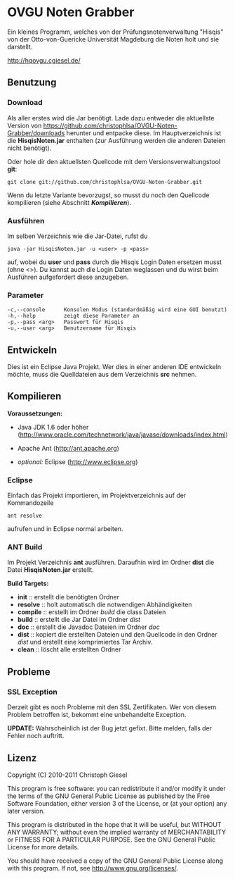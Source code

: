 # OVGU Noten Grabber

Ein kleines Programm, welches von der Prüfungsnotenverwaltung "Hisqis"
von der Otto-von-Guericke Universität Magdeburg die Noten holt und sie
darstellt.

<http://hqovgu.cgiesel.de/>


## Benutzung

### Download

Als aller erstes wird die Jar benötigt. Lade dazu entweder die aktuellste
Version von <https://github.com/christophlsa/OVGU-Noten-Grabber/downloads>
herunter und entpacke diese. Im Hauptverzeichnis ist die **HisqisNoten.jar**
enthalten (zur Ausführung werden die anderen Dateien nicht benötigt).

Oder hole dir den aktuellsten Quellcode mit dem Versionsverwaltungstool **git**:

    git clone git://github.com/christophlsa/OVGU-Noten-Grabber.git

Wenn du letzte Variante bevorzugst, so musst du noch den Quellcode kompilieren
(siehe Abschnitt ***Kompilieren***).

### Ausführen

Im selben Verzeichnis wie die Jar-Datei, rufst du

    java -jar HisqisNoten.jar -u <user> -p <pass>

auf, wobei du **user** und **pass** durch die Hisqis Login Daten ersetzen musst
(ohne <>). Du kannst auch die Login Daten weglassen und du wirst beim Ausführen
aufgefordert diese anzugeben.

### Parameter

    -c,--console      Konsolen Modus (standardmäßig wird eine GUI benutzt)
    -h,--help         zeigt diese Parameter an
    -p,--pass <arg>   Passwort für Hisqis
    -u,--user <arg>   Benutzername für Hisqis


## Entwickeln

Dies ist ein Eclipse Java Projekt. Wer dies in einer anderen IDE entwickeln
möchte, muss die Quelldateien aus dem Verzeichnis **src** nehmen.


## Kompilieren

**Voraussetzungen:**

* Java JDK 1.6 oder höher
  (<http://www.oracle.com/technetwork/java/javase/downloads/index.html>)
  
* Apache Ant
  (<http://ant.apache.org>)

* *optional:* Eclipse
  (<http://www.eclipse.org>)

### Eclipse

Einfach das Projekt importieren, im Projektverzeichnis auf der Kommandozeile
    
    ant resolve
    
aufrufen und in Eclipse normal arbeiten.

### ANT Build

Im Projekt Verzeichnis **ant** ausführen. Daraufhin wird im Ordner **dist** die
Datei **HisqisNoten.jar** erstellt.

**Build Targets:**

* **init**    :: erstellt die benötigten Ordner
* **resolve** :: holt automatisch die notwendigen Abhändigkeiten
* **compile** :: erstellt im Ordner *build* die class Dateien
* **build**   :: erstellt die Jar Datei im Ordner *dist*
* **doc**     :: erstellt die Javadoc Dateien im Ordner *doc*
* **dist**    :: kopiert die erstellten Dateien und den Quellcode in den Ordner
                 *dist* und erstellt eine komprimiertes Tar Archiv.
* **clean**   :: löscht alle erstellten Ordner


## Probleme

### SSL Exception

Derzeit gibt es noch Probleme mit den SSL Zertifikaten. Wer von diesem Problem
betroffen ist, bekommt eine unbehandelte Exception.

**UPDATE:** Wahrscheinlich ist der Bug jetzt gefixt. Bitte melden, falls der
Fehler noch auftritt.


## Lizenz

Copyright (C) 2010-2011 Christoph Giesel

This program is free software: you can redistribute it and/or modify
it under the terms of the GNU General Public License as published by
the Free Software Foundation, either version 3 of the License, or
(at your option) any later version.

This program is distributed in the hope that it will be useful,
but WITHOUT ANY WARRANTY; without even the implied warranty of
MERCHANTABILITY or FITNESS FOR A PARTICULAR PURPOSE.  See the
GNU General Public License for more details.

You should have received a copy of the GNU General Public License
along with this program.  If not, see <http://www.gnu.org/licenses/>.
